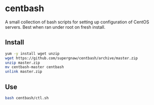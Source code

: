 # centbash
A small collection of bash scripts for setting up configuration of CentOS servers. Best when ran under root on fresh install.

## Install
```sh
yum -y install wget unzip
wget https://github.com/supergnaw/centbash/archive/master.zip
unzip master.zip
mv centbash-master centbash
unlink master.zip
```
## Use
```sh
bash centbash/ctl.sh
```
